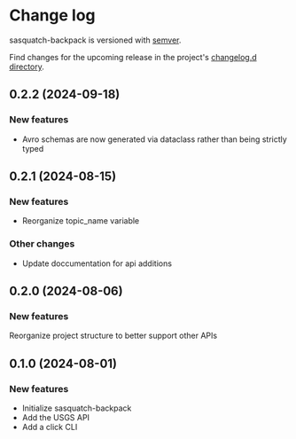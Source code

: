# Change log

sasquatch-backpack is versioned with [semver](https://semver.org/).

Find changes for the upcoming release in the project's [changelog.d directory](https://github.com/lsst-sqre/sasquatch-backpack/tree/main/changelog.d/).

<!-- scriv-insert-here -->

<a id='changelog-0.2.2'></a>
## 0.2.2 (2024-09-18)

### New features

- Avro schemas are now generated via dataclass rather than being strictly typed

<a id='changelog-0.2.1'></a>
## 0.2.1 (2024-08-15)

### New features

- Reorganize topic_name variable

### Other changes

- Update doccumentation for api additions

<a id='changelog-0.2.0'></a>
## 0.2.0 (2024-08-06)

### New features

Reorganize project structure to better support other APIs

<a id='changelog-0.1.0'></a>
## 0.1.0 (2024-08-01)

### New features

- Initialize sasquatch-backpack
- Add the USGS API
- Add a click CLI

